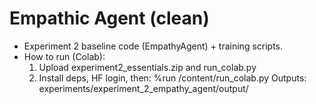 # Empathic Agent (clean)
- Experiment 2 baseline code (EmpathyAgent) + training scripts.
- How to run (Colab):
  1) Upload experiment2_essentials.zip and run_colab.py
  2) Install deps, HF login, then: %run /content/run_colab.py
Outputs: experiments/experiment_2_empathy_agent/output/
